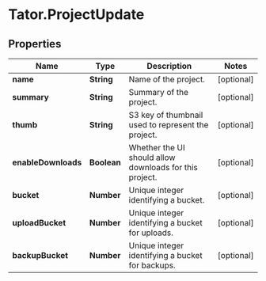 # Tator.ProjectUpdate

## Properties

Name | Type | Description | Notes
------------ | ------------- | ------------- | -------------
**name** | **String** | Name of the project. | [optional] 
**summary** | **String** | Summary of the project. | [optional] 
**thumb** | **String** | S3 key of thumbnail used to represent the project. | [optional] 
**enableDownloads** | **Boolean** | Whether the UI should allow downloads for this project. | [optional] 
**bucket** | **Number** | Unique integer identifying a bucket. | [optional] 
**uploadBucket** | **Number** | Unique integer identifying a bucket for uploads. | [optional] 
**backupBucket** | **Number** | Unique integer identifying a bucket for backups. | [optional] 



